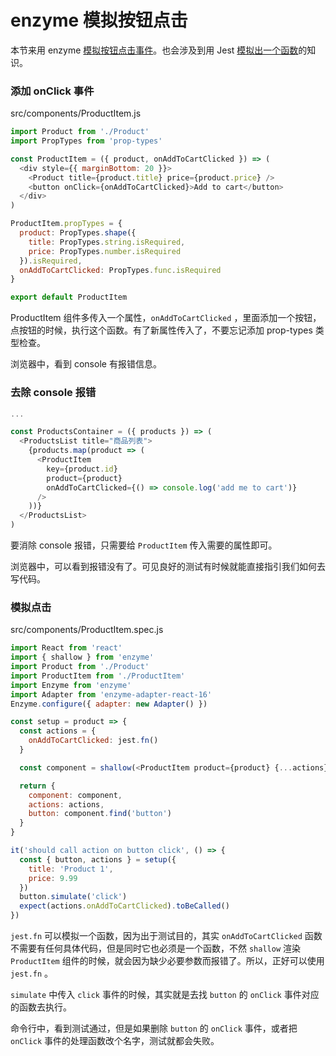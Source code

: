 # enzyme 模拟按钮点击

本节来用 enzyme [模拟按钮点击事件](http://airbnb.io/enzyme/docs/api/ShallowWrapper/simulate.html)。也会涉及到用 Jest [模拟出一个函数](https://facebook.github.io/jest/docs/en/mock-function-api.html#mockfnmockimplementationfn)的知识。

### 添加 onClick 事件

src/components/ProductItem.js

```js
import Product from './Product'
import PropTypes from 'prop-types'

const ProductItem = ({ product, onAddToCartClicked }) => (
  <div style={{ marginBottom: 20 }}>
    <Product title={product.title} price={product.price} />
    <button onClick={onAddToCartClicked}>Add to cart</button>
  </div>
)

ProductItem.propTypes = {
  product: PropTypes.shape({
    title: PropTypes.string.isRequired,
    price: PropTypes.number.isRequired
  }).isRequired,
  onAddToCartClicked: PropTypes.func.isRequired
}

export default ProductItem
```

ProductItem 组件多传入一个属性，`onAddToCartClicked` ，里面添加一个按钮，点按钮的时候，执行这个函数。有了新属性传入了，不要忘记添加 prop-types 类型检查。

浏览器中，看到 console 有报错信息。

### 去除 console 报错

```js
...

const ProductsContainer = ({ products }) => (
  <ProductsList title="商品列表">
    {products.map(product => (
      <ProductItem
        key={product.id}
        product={product}
        onAddToCartClicked={() => console.log('add me to cart')}
      />
    ))}
  </ProductsList>
)
```

要消除 console 报错，只需要给 `ProductItem` 传入需要的属性即可。

浏览器中，可以看到报错没有了。可见良好的测试有时候就能直接指引我们如何去写代码。

### 模拟点击

src/components/ProductItem.spec.js

```js
import React from 'react'
import { shallow } from 'enzyme'
import Product from './Product'
import ProductItem from './ProductItem'
import Enzyme from 'enzyme'
import Adapter from 'enzyme-adapter-react-16'
Enzyme.configure({ adapter: new Adapter() })

const setup = product => {
  const actions = {
    onAddToCartClicked: jest.fn()
  }

  const component = shallow(<ProductItem product={product} {...actions} />)

  return {
    component: component,
    actions: actions,
    button: component.find('button')
  }
}

it('should call action on button click', () => {
  const { button, actions } = setup({
    title: 'Product 1',
    price: 9.99
  })
  button.simulate('click')
  expect(actions.onAddToCartClicked).toBeCalled()
})
```

`jest.fn` 可以模拟一个函数，因为出于测试目的，其实 `onAddToCartClicked` 函数不需要有任何具体代码，但是同时它也必须是一个函数，不然 `shallow` 渲染 `ProductItem` 组件的时候，就会因为缺少必要参数而报错了。所以，正好可以使用 `jest.fn` 。

`simulate` 中传入 `click` 事件的时候，其实就是去找 `button` 的 `onClick` 事件对应的函数去执行。

命令行中，看到测试通过，但是如果删除 `button` 的 `onClick` 事件，或者把 `onClick` 事件的处理函数改个名字，测试就都会失败。
